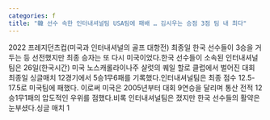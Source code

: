 ```yaml
---
categories: f
title: "韓 선수 속한 인터내셔널팀 USA팀에 패배 … 김시우는 승점 3점 팀 내 최다"
---
```

2022 프레지던츠컵(미국과 인터내셔널의 골프 대항전) 최종일 한국 선수들이 3승을 거두는 등 선전했지만 최종 승자는 또 다시 미국이었다.한국 선수들이 소속된 인터내셔널팀은 26일(한국시간) 미국 노스캐롤라이나주 샬럿의 퀘일 할로 클럽에서 벌어진 대회 최종일 싱글매치 12경기에서 5승1무6패를 기록했다.인터내셔널팀은 최종 점수 12.5-17.5로 미국팀에 패했다. 이로써 미국은 2005년부터 대회 9연승을 달리며 통산 전적 12승1무1패의 압도적인 우위를 점했다.비록 인터내셔널팀은 졌지만 한국 선수들의 활약은 눈부셨다.싱글 매치 1